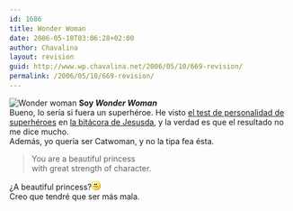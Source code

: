 ```yaml
---
id: 1686
title: Wonder Woman
date: 2006-05-10T03:06:28+02:00
author: Chavalina
layout: revision
guid: http://www.wp.chavalina.net/2006/05/10/669-revision/
permalink: /2006/05/10/669-revision/
---
```

<img class="imgizqda" src="http://www.seabreezecomputers.com/superhero/pics/wonderwoman.jpg" alt="Wonder woman" /> **Soy _Wonder Woman_**  
Bueno, lo sería si fuera un superhéroe. He visto <a href="http://www.seabreezecomputers.com/superhero" target="_blank">el test de personalidad de superhéroes</a> en <a href="http://sol.blogia.com/2006/051001-yo-no-queria-ser-spiderman-.php" target="_blank">la bitácora de Jesusda</a>, y la verdad es que el resultado no me dice mucho.  
Además, yo quería ser Catwoman, y no la tipa fea ésta.

> You are a beautiful princess  
> with great strength of character.

&iquest;A beautiful princess?![emo](/imagenes/emoticonos/confuso.gif)  
Creo que tendré que ser más mala.